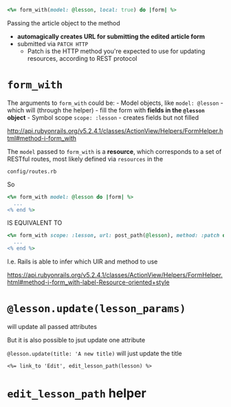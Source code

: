 ```ruby
<%= form_with(model: @lesson, local: true) do |form| %>
```

Passing the article object to the method

- **automagically creates URL for submitting the edited article form**
- submitted via `PATCH HTTP`
  - Patch is the HTTP method you're expected to use for updating resources, according to REST protocol

# `form_with`

The arguments to `form_with` could be:
    - Model objects, like `model: @lesson`
      - which will (through the helper)
      - fill the form with **fields in the `@lesson` object**
    - Symbol scope `scope: :lesson`
      - creates fields but not filled 

http://api.rubyonrails.org/v5.2.4.1/classes/ActionView/Helpers/FormHelper.html#method-i-form_with

The `model` passed to `form_with` is a **resource**,
which corresponds to a set of RESTful routes, most likely defined via `resources` in the

`config/routes.rb`

So
```ruby
<%= form_with model: @lesson do |form| %>
  ...
<% end %>
```

IS EQUIVALENT TO
```ruby
<%= form_with scope: :lesson, url: post_path(@lesson), method: :patch do |form| %>
  ...
<% end %>
```

I.e. Rails is able to infer which UIR and method to use



https://api.rubyonrails.org/v5.2.4.1/classes/ActionView/Helpers/FormHelper.html#method-i-form_with-label-Resource-oriented+style


# `@lesson.update(lesson_params)`

will update all passed attributes

But it is also possible to jsut update one attribute

`@lesson.update(title: 'A new title)` 
will just update the title


`<%= link_to 'Edit', edit_lesson_path(lesson) %>`

# `edit_lesson_path` helper